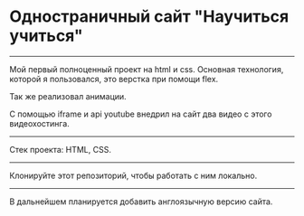 # Одностраничный сайт "Научиться учиться"
------

Мой первый полноценный проект на html и css. 
Основная технология, которой я пользовался, 
это верстка при помощи flex. 

Так же реализовал анимации. 

С помощью iframe и api youtube внедрил на сайт два видео с этого видеохостинга.

_______

Стек проекта: HTML, CSS.

_______

Клонируйте этот репозиторий, чтобы работать с ним локально.

_______

В дальнейшем планируется добавить англоязычную версию сайта.
